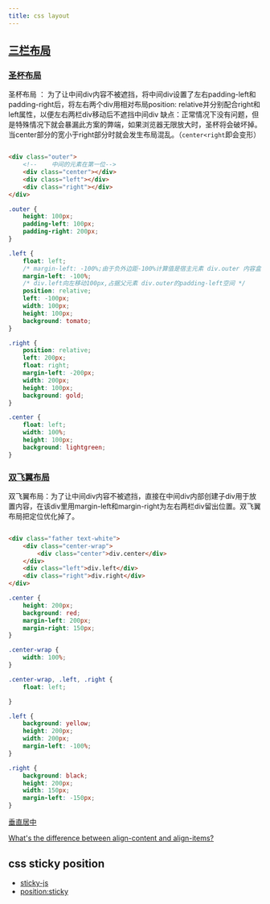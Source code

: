 ```yaml
---
title: css layout
---
```


## [三栏布局](https://juejin.cn/post/6905539198107942919#heading-37)

### [圣杯布局](https://www.mdnice.com/writing/96b5349606bf464caed7d9188220a235)

圣杯布局 ： 为了让中间div内容不被遮挡，将中间div设置了左右padding-left和padding-right后，将左右两个div用相对布局position:
relative并分别配合right和left属性，以便左右两栏div移动后不遮挡中间div
缺点：正常情况下没有问题，但是特殊情况下就会暴漏此方案的弊端，如果浏览器无限放大时，圣杯将会破坏掉。当center部分的宽小于right部分时就会发生布局混乱。（`center<right`即会变形）


<css-layout />

```html

<div class="outer">
    <!--    中间的元素在第一位-->
    <div class="center"></div>
    <div class="left"></div>
    <div class="right"></div>
</div>
```

```css
.outer {
    height: 100px;
    padding-left: 100px;
    padding-right: 200px;
}

.left {
    float: left;
    /* margin-left: -100%;由于负外边距-100%计算值是宿主元素 div.outer 内容盒模型的宽度, 这会导致div.left从第二行移动到第一行 */
    margin-left: -100%;
    /* div.left向左移动100px,占据父元素 div.outer的padding-left空间 */
    position: relative;
    left: -100px;
    width: 100px;
    height: 100px;
    background: tomato;
}

.right {
    position: relative;
    left: 200px;
    float: right;
    margin-left: -200px;
    width: 200px;
    height: 100px;
    background: gold;
}

.center {
    float: left;
    width: 100%;
    height: 100px;
    background: lightgreen;
}
```

### [双飞翼布局](https://www.mdnice.com/writing/96b5349606bf464caed7d9188220a235)

双飞翼布局：为了让中间div内容不被遮挡，直接在中间div内部创建子div用于放置内容，在该div里用margin-left和margin-right为左右两栏div留出位置。双飞翼布局把定位优化掉了。

```html

<div class="father text-white">
    <div class="center-wrap">
        <div class="center">div.center</div>
    </div>
    <div class="left">div.left</div>
    <div class="right">div.right</div>
</div>
```

```css
.center {
    height: 200px;
    background: red;
    margin-left: 200px;
    margin-right: 150px;
}

.center-wrap {
    width: 100%;
}

.center-wrap, .left, .right {
    float: left;

}

.left {
    background: yellow;
    height: 200px;
    width: 200px;
    margin-left: -100%;
}

.right {
    background: black;
    height: 200px;
    width: 150px;
    margin-left: -150px;
}
```

[垂直居中](https://www.ltonus.com/Css/css-center.html)

[What's the difference between align-content and align-items?](https://stackoverflow.com/questions/27539262/whats-the-difference-between-align-content-and-align-items)

<css-center />


## css sticky position
- [sticky-js](https://github.com/rgalus/sticky-js/tree/master)
- [position:sticky](https://www.zhangxinxu.com/wordpress/2018/12/css-position-sticky/)